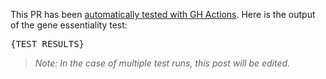 This PR has been [automatically tested with GH Actions](https://github.com/SysBioChalmers/Human-GEM/actions/runs/{GH_ACTION_RUN}). Here is the output of the gene essentiality test:

<pre>
{TEST_RESULTS}
</pre>

> _Note: In the case of multiple test runs, this post will be edited._
